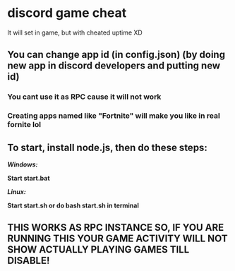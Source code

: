 # discord game cheat
It will set in game, but with cheated uptime XD

## You can change app id (in config.json) (by doing new app in discord developers and putting new id)
### You cant use it as RPC cause it will not work
### Creating apps named like "Fortnite" will make you like in real fornite lol



**To start, install node.js, then do these steps:**
---

***Windows:***

**Start start.bat**

***Linux:***

**Start start.sh or do bash start.sh in terminal**

## THIS WORKS AS RPC INSTANCE SO, IF YOU ARE RUNNING THIS YOUR GAME ACTIVITY WILL NOT SHOW ACTUALLY PLAYING GAMES TILL DISABLE!
